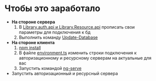 <h1>Чтобы это заработало</h1>
<ul>
  <li>
    <b>На стороне сервера</b>
    <ol>
      <li>В <ins>Library.auth.api и Library.Resource.api</ins> прописать свои параметры для подключения к бд</li>
      <li>Выполнить команду <ins>Update-Database</ins></li>
    </ol>
  </li>
  <li>
    <b>На стороне клиента</b>
    <ol>
      <li><ins>npm install</ins></li>
      <li>В файле <ins>environment.ts</ins> изменить строки подключения к авторизационному и ресурсному серверам на актуальные для вас</li>
      <li>Запустить командой <ins>ng-serve</ins></li>
    </ol>
  </li>
  <li>
    Запустить авторизационный и ресурсный сервера
  </li>
</ul>
